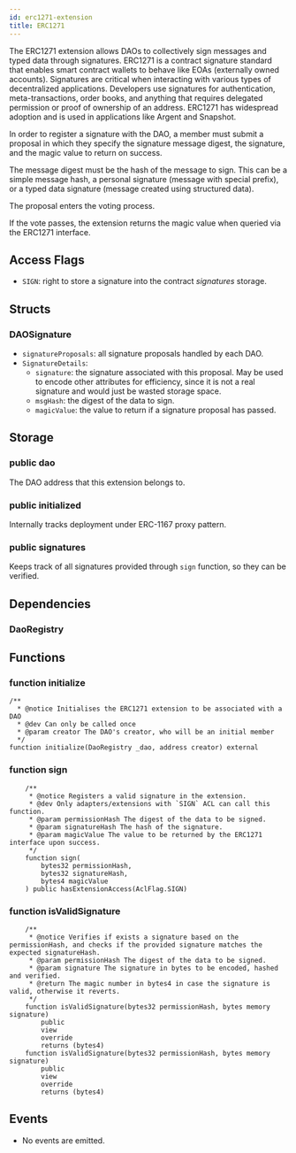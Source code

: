```yaml
---
id: erc1271-extension
title: ERC1271
---
```


The ERC1271 extension allows DAOs to collectively sign messages and typed data through signatures. ERC1271 is a contract signature standard that enables smart contract wallets to behave like EOAs (externally owned accounts). Signatures are critical when interacting with various types of decentralized applications. Developers use signatures for authentication, meta-transactions, order books, and anything that requires delegated permission or proof of ownership of an address. ERC1271 has widespread adoption and is used in applications like Argent and Snapshot.

In order to register a signature with the DAO, a member must submit a proposal in which they specify the signature message digest, the signature, and the magic value to return on success.

The message digest must be the hash of the message to sign. This can be a simple message hash, a personal signature (message with special prefix), or a typed data signature (message created using structured data).

The proposal enters the voting process.

If the vote passes, the extension returns the magic value when queried via the ERC1271 interface.

## Access Flags

- `SIGN`: right to store a signature into the contract _signatures_ storage.

## Structs

### DAOSignature

- `signatureProposals`: all signature proposals handled by each DAO.
- `SignatureDetails`:
  - `signature`: the signature associated with this proposal. May be used to encode other attributes for efficiency, since it is not a real signature and would just be wasted storage space.
  - `msgHash`: the digest of the data to sign.
  - `magicValue`: the value to return if a signature proposal has passed.

## Storage

### public dao

The DAO address that this extension belongs to.

### public initialized

Internally tracks deployment under ERC-1167 proxy pattern.

### public signatures

Keeps track of all signatures provided through `sign` function, so they can be verified.

## Dependencies

### DaoRegistry

## Functions

### function initialize

```solidity
/**
  * @notice Initialises the ERC1271 extension to be associated with a DAO
  * @dev Can only be called once
  * @param creator The DAO's creator, who will be an initial member
  */
function initialize(DaoRegistry _dao, address creator) external
```

### function sign

```solidity
    /**
     * @notice Registers a valid signature in the extension.
     * @dev Only adapters/extensions with `SIGN` ACL can call this function.
     * @param permissionHash The digest of the data to be signed.
     * @param signatureHash The hash of the signature.
     * @param magicValue The value to be returned by the ERC1271 interface upon success.
     */
    function sign(
        bytes32 permissionHash,
        bytes32 signatureHash,
        bytes4 magicValue
    ) public hasExtensionAccess(AclFlag.SIGN)
```

### function isValidSignature

```solidity
    /**
     * @notice Verifies if exists a signature based on the permissionHash, and checks if the provided signature matches the expected signatureHash.
     * @param permissionHash The digest of the data to be signed.
     * @param signature The signature in bytes to be encoded, hashed and verified.
     * @return The magic number in bytes4 in case the signature is valid, otherwise it reverts.
     */
    function isValidSignature(bytes32 permissionHash, bytes memory signature)
        public
        view
        override
        returns (bytes4)
    function isValidSignature(bytes32 permissionHash, bytes memory signature)
        public
        view
        override
        returns (bytes4)
```

## Events

- No events are emitted.
